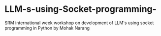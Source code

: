 # LLM-s-using-Socket-programming-
SRM international week workshop on development of LLM's using socket programming in Python by Mohak Narang 

